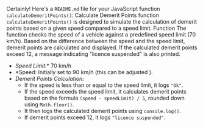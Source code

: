 Certainly! Here's a `README.md` file for your JavaScript function `calculateDemeritPoints()`:
Calculate Demerit Points
function `calculateDemeritPoints()` is designed to simulate the calculation of demerit points based on a given speed compared to a speed limit.
Function
The function checks the speed of a vehicle against a predefined speed limit (70 km/h). Based on the difference between the speed and the speed limit, demerit points are calculated and displayed. If the calculated demerit points exceed 12, a message indicating "licence suspended" is also printed.
- *Speed Limit:** 70 km/h
- *Speed: Initially set to 90 km/h (this can be adjusted ).
- *Demerit Points Calculation:*
  - If the speed is less than or equal to the speed limit, it logs `"Ok"`.
  - If the speed exceeds the speed limit, it calculates demerit points based on the formula `(speed - speedLimit) / 5`, rounded down using `Math.floor()`.
  - It then logs the calculated demerit points using `console.log()`.
  - If demerit points exceed 12, it logs `"licence suspended"`.

